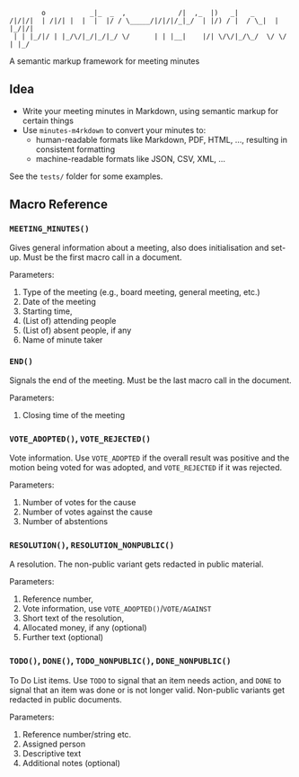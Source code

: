             o           _|_  _  ,             /|  ,_  |)   _|   _
    /|/|/|  | /|/| |  |  |  |/ / \_____/|/|/|/_|_/  | |/) / |  / \_|  |  |_/|/|
     | | |_/|/ | |_/\/|_/|_/|_/ \/      | | |__|    |/| \/\/|_/\_/  \/ \/   | |_/

A semantic markup framework for meeting minutes

## Idea

* Write your meeting minutes in Markdown, using semantic markup for certain things
* Use `minutes-m4rkdown` to convert your minutes to:
    * human-readable formats like Markdown, PDF, HTML, …, resulting in consistent formatting
    * machine-readable formats like JSON, CSV, XML, …

See the `tests/` folder for some examples.


## Macro Reference

### `MEETING_MINUTES()`
Gives general information about a meeting, also does initialisation and set-up.
Must be the first macro call in a document.

Parameters:

1. Type of the meeting (e.g., board meeting, general meeting, etc.)
2. Date of the meeting
3. Starting time,
4. (List of) attending people
5. (List of) absent people, if any
6. Name of minute taker


### `END()`
Signals the end of the meeting. Must be the last macro call in the document.

Parameters:

1. Closing time of the meeting


### `VOTE_ADOPTED()`, `VOTE_REJECTED()`
Vote information. Use `VOTE_ADOPTED` if the overall result was positive and the
motion being voted for was adopted, and `VOTE_REJECTED` if it was rejected.

Parameters:

1. Number of votes for the cause
2. Number of votes against the cause
3. Number of abstentions


### `RESOLUTION()`, `RESOLUTION_NONPUBLIC()`
A resolution. The non-public variant gets redacted in public material.

Parameters:

1. Reference number,
2. Vote information, use `VOTE_ADOPTED()`/`VOTE/AGAINST`
3. Short text of the resolution,
4. Allocated money, if any (optional)
5. Further text (optional)


### `TODO()`, `DONE()`, `TODO_NONPUBLIC()`, `DONE_NONPUBLIC()`
To Do List items. Use `TODO` to signal that an item needs action, and `DONE` to
signal that an item was done or is not longer valid.  Non-public variants get
redacted in public documents.

Parameters:

1. Reference number/string etc.
2. Assigned person
3. Descriptive text
4. Additional notes (optional)
